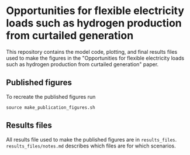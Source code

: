 # Opportunities for flexible electricity loads such as hydrogen production from curtailed generation

This repository contains the model code, plotting, and final results files used to make the figures in the "Opportunities for flexible electricity loads such as hydrogen production from curtailed generation" paper.

## Published figures

To recreate the published figures run

`source make_publication_figures.sh`

## Results files

All results file used to make the published figures are in `results_files`. `results_files/notes.md` describes which files are for which scenarios.
